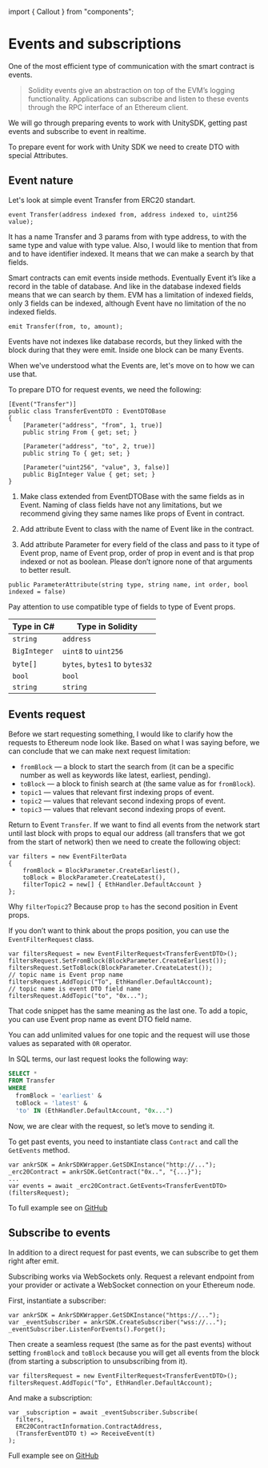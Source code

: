import { Callout } from "components";

# Events and subscriptions

One of the most efficient type of communication with the smart contract is events. 

>Solidity events give an abstraction on top of the EVM’s logging functionality. Applications can subscribe and listen to these events through the RPC interface of an Ethereum client.

We will go through preparing events to work with UnitySDK, getting past events and subscribe to event in realtime.

To prepare event for work with Unity SDK we need to create DTO with special Attributes.

## Event nature

Let's look at simple event Transfer from ERC20 standart.

```
event Transfer(address indexed from, address indexed to, uint256 value);
```

It has a name Transfer and 3 params from with type address, to with the same type and value with type value. Also, I would like to mention that from and to have identifier indexed. It means that we can make a search by that fields.

Smart contracts can emit events inside methods. Eventually Event it’s like a record in the table of database. And like in the database indexed fields means that we can search by them. EVM has a limitation of indexed fields, only 3 fields can be indexed, although Event have no limitation of the no indexed fields.

```
emit Transfer(from, to, amount);
```

Events have not indexes like database records, but they linked with the block during that they were emit. Inside one block can be many Events.

When we've understood what the Events are, let's move on to how we can use that.

To prepare DTO for request events, we need the following:

```
[Event("Transfer")]
public class TransferEventDTO : EventDTOBase
{
	[Parameter("address", "from", 1, true)]
	public string From { get; set; }

	[Parameter("address", "to", 2, true)]
	public string To { get; set; }

	[Parameter("uint256", "value", 3, false)]
	public BigInteger Value { get; set; }
}
```

1. Make class extended from EventDTOBase with the same fields as in Event. Naming of class fields have not any limitations, but we recommend giving they same names like props of Event in contract.

2. Add attribute Event to class with the name of Event like in the contract.

3. Add attribute Parameter for every field of the class and pass to it type of Event prop, name of Event prop, order of prop in event and is that prop indexed or not as boolean. Please don’t ignore none of that arguments to better result.

```
public ParameterAttribute(string type, string name, int order, bool indexed = false)
```

<Callout type="warning" emoji="❗">
Pay attention to use compatible type of fields to type of Event props.
</Callout>

| Type in C#   | Type in Solidity               |
|--------------|--------------------------------|
| `string`     | `address`                      |
| `BigInteger` | `uint8` to `uint256`           |
| `byte[]`     | `bytes`, `bytes1` to `bytes32` |
| `bool`       | `bool`                         |
| `string`     | `string`                       |

## Events request

Before we start requesting something, I would like to clarify how the requests to Ethereum node look like. Based on what I was saying before, we can conclude that we can make next request limitation:

* `fromBlock` — a block to start the search from (it can be a specific number as well as keywords like latest, earliest, pending).
* `toBlock` — a block to finish search at (the same value as for `fromBlock`).
* `topic1` — values that relevant first indexing props of event.
* `topic2` — values that relevant second indexing props of event.
* `topic3` — values that relevant second indexing props of event.

Return to Event `Transfer`. If we want to find all events from the network start until last block with props to equal our address (all transfers that we got from the start of network) then we need to create the following object:

```
var filters = new EventFilterData
{
	fromBlock = BlockParameter.CreateEarliest(),
	toBlock = BlockParameter.CreateLatest(),
	filterTopic2 = new[] { EthHandler.DefaultAccount }
};
```

Why `filterTopic2`? Because prop `to` has the second position in Event props.

If you don’t want to think about the props position, you can use the `EventFilterRequest` class.

```
var filtersRequest = new EventFilterRequest<TransferEventDTO>();
filtersRequest.SetFromBlock(BlockParameter.CreateEarliest());
filtersRequest.SetToBlock(BlockParameter.CreateLatest());
// topic name is Event prop name
filtersRequest.AddTopic("To", EthHandler.DefaultAccount);
// topic name is event DTO field name
filtersRequest.AddTopic("to", "0x...");
```

That code snippet has the same meaning as the last one. To add a topic, you can use Event prop name as event DTO field name.

You can add unlimited values for one topic and the request will use those values as separated with `OR` operator.

In SQL terms, our last request looks the following way:

```sql
SELECT *
FROM Transfer
WHERE
  fromBlock = 'earliest' &
  toBlock = 'latest' &
  'to' IN (EthHandler.DefaultAccount, "0x...")
```

Now, we are clear with the request, so let’s move to sending it.

To get past events, you need to instantiate class `Contract` and call the `GetEvents` method.

```
var ankrSDK = AnkrSDKWrapper.GetSDKInstance("http://...");
_erc20Contract = ankrSDK.GetContract("0x..", "{...}");
...
var events = await _erc20Contract.GetEvents<TransferEventDTO>(filtersRequest);
```

To full example see on [GitHub](https://github.com/Ankr-network/game-unity-sdk/blob/e5512440b1b5f10baec3299a8e0611ce28c2b100/Assets/AnkrSDK/Examples/Scripts/ERC20Example/ERC20Example.cs#L88)

## Subscribe to events

In addition to a direct request for past events, we can subscribe to get them right after emit.

<Callout type="warning" emoji="❗">
Subscribing works via WebSockets only. Request a relevant endpoint from your provider or activate a WebSocket connection on your Ethereum node.
</Callout>

First, instantiate a subscriber:

```
var ankrSDK = AnkrSDKWrapper.GetSDKInstance("https://...");
var _eventSubscriber = ankrSDK.CreateSubscriber("wss://...");
_eventSubscriber.ListenForEvents().Forget();
```

Then create a seamless request (the same as for the past events) without setting `fromBlock` and `toBlock` because you will get all events from the block (from starting a subscription to unsubscribing from it).

```
var filtersRequest = new EventFilterRequest<TransferEventDTO>();
filtersRequest.AddTopic("To", EthHandler.DefaultAccount);
```

And make a subscription:

```
var _subscription = await _eventSubscriber.Subscribe(
  filters,
  ERC20ContractInformation.ContractAddress, 
  (TransferEventDTO t) => ReceiveEvent(t)
);
```

Full example see on [GitHub](https://github.com/Ankr-network/game-unity-sdk/blob/master/Assets/AnkrSDK/Examples/Scripts/EventListenerExample/EventListenerExample.cs)
